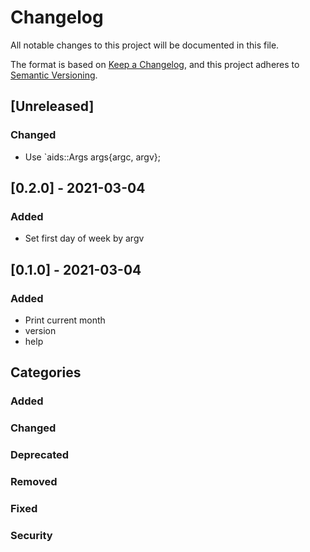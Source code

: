# Changelog
All notable changes to this project will be documented in this file.

The format is based on [Keep a Changelog](https://keepachangelog.com/en/1.0.0/),
and this project adheres to [Semantic Versioning](https://semver.org/spec/v2.0.0.html).

## [Unreleased]
### Changed
- Use `aids::Args args{argc, argv};

## [0.2.0] - 2021-03-04
### Added
- Set first day of week by argv

## [0.1.0] - 2021-03-04
### Added
- Print current month
- version
- help

## Categories
### Added

### Changed

### Deprecated

### Removed

### Fixed

### Security

